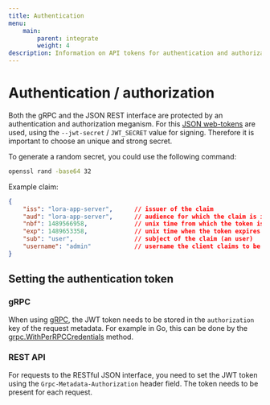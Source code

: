 ```yaml
---
title: Authentication
menu:
    main:
        parent: integrate
        weight: 4
description: Information on API tokens for authentication and authorization.
---
```


# Authentication / authorization

Both the gRPC and the JSON REST interface are protected by an authentication
and authorization meganism. For this [JSON web-tokens](https://jwt.io) are
used, using the `--jwt-secret` / `JWT_SECRET` value for signing. Therefore
it is important to choose an unique and strong secret.

To generate a random secret, you could use the following command:

```bash
openssl rand -base64 32
```

Example claim:

```json
{
	"iss": "lora-app-server",      // issuer of the claim
	"aud": "lora-app-server",      // audience for which the claim is intended
	"nbf": 1489566958,             // unix time from which the token is valid
	"exp": 1489653358,             // unix time when the token expires
	"sub": "user",                 // subject of the claim (an user)
	"username": "admin"            // username the client claims to be
}
```

## Setting the authentication token

### gRPC

When using [gRPC](http://grpc.io/), the JWT token needs to be stored in the
`authorization` key of the request metadata. For example in Go, this can be
done by the [grpc.WithPerRPCCredentials](https://godoc.org/google.golang.org/grpc#WithPerRPCCredentials)
method.

### REST API

For requests to the RESTful JSON interface, you need to set the JWT token
using the `Grpc-Metadata-Authorization` header field. The token needs to
be present for each request.
